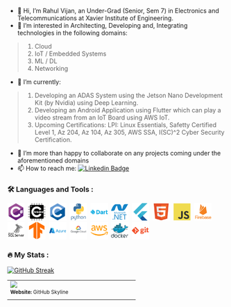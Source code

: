 - 👋 Hi, I’m Rahul Vijan, an Under-Grad (Senior, Sem 7) in Electronics and Telecommunications at Xavier Institute of Engineering.       
- 👀 I’m interested in Architecting, Developing and, Integrating technologies in the following domains:  
>1. Cloud  
>2. IoT / Embedded Systems   
>3. ML / DL  
>4. Networking  
- 🌱 I’m currently:    
>1. Developing an ADAS System using the Jetson Nano Development Kit (by Nvidia) using Deep Learning.  
>2. Developing an Android Application using Flutter which can play a video stream from an IoT Board using AWS IoT.  
>3. Upcoming Certifications: LPI: Linux Essentials, Safetty Certified Level 1, Az 204, Az 104, Az 305, AWS SSA, I(SC)^2 Cyber Security Certification. 
- 💞️ I’m more than happy to collaborate on any projects coming under the aforementioned domains 
- 📫 How to reach me: [![Linkedin Badge](https://img.shields.io/badge/-RahulVijan-blue?style=flat&logo=Linkedin&logoColor=white)](https://www.linkedin.com/in/rahulv24/)
 
<!---
rv2442/rv2442 is a ✨ special ✨ repository because its `README.md` (this file) appears on your GitHub profile.
You can click the Preview link to take a look at your changes.
--->
  

### :hammer_and_wrench: Languages and Tools :
<div>
  <img src="https://github.com/devicons/devicon/blob/master/icons/csharp/csharp-original.svg" title="csharp" alt="csharp" width="40" height="40"/>&nbsp;
  <img src="https://github.com/devicons/devicon/blob/master/icons/embeddedc/embeddedc-original-wordmark.svg" title="embeddedc"  alt="embeddedc" width="40" height="40"/>&nbsp;
  <img src="https://github.com/devicons/devicon/blob/master/icons/c/c-original.svg" title="c" alt="c" width="40" height="40"/>&nbsp;
  <img src="https://github.com/devicons/devicon/blob/master/icons/python/python-original-wordmark.svg" title="python" alt="python" width="40" height="40"/>&nbsp;
  <img src="https://github.com/devicons/devicon/blob/master/icons/dart/dart-plain-wordmark.svg" title="dart" alt="dart" width="40" height="40"/>&nbsp;
  <img src="https://github.com/devicons/devicon/blob/master/icons/dot-net/dot-net-plain-wordmark.svg" title="dot-net" alt="dot-net" width="40" height="40"/>&nbsp;
  <img src="https://github.com/devicons/devicon/blob/master/icons/flutter/flutter-original.svg" title="Flutter" alt="Flutter" width="40" height="40"/>&nbsp;
  <img src="https://github.com/devicons/devicon/blob/master/icons/html5/html5-original.svg" title="HTML5" alt="HTML" width="40" height="40"/>&nbsp;
  <img src="https://github.com/devicons/devicon/blob/master/icons/javascript/javascript-original.svg" title="JavaScript" alt="JavaScript" width="40" height="40"/>&nbsp;
  <img src="https://github.com/devicons/devicon/blob/master/icons/firebase/firebase-plain-wordmark.svg" title="Firebase" alt="Firebase" width="40" height="40"/>&nbsp;
  <img src="https://github.com/devicons/devicon/blob/master/icons/microsoftsqlserver/microsoftsqlserver-plain-wordmark.svg" title="microsoftsqlserver"  alt="microsoftsqlserver" width="40" height="40"/>&nbsp;
  <img src="https://github.com/devicons/devicon/blob/master/icons/tensorflow/tensorflow-original.svg" title="tensorflow" alt="tensorflow" width="40" height="40"/>&nbsp; 
  <!--- <img src="https://github.com/devicons/devicon/blob/master/icons/opencv/opencv-original-wordmark.svg" title="opencv"  alt="opencv" width="40" height="40"/>&nbsp; 
  --->
  <img src="https://github.com/devicons/devicon/blob/master/icons/azure/azure-original-wordmark.svg" title="Azure" alt="Azure" width="40" height="40"/>&nbsp;
  <img src="https://github.com/devicons/devicon/blob/master/icons/googlecloud/googlecloud-original-wordmark.svg" title="GCP"  alt="GCP" width="40" height="40"/>&nbsp;
  <img src="https://github.com/devicons/devicon/blob/master/icons/amazonwebservices/amazonwebservices-plain-wordmark.svg" title="AWS" alt="AWS" width="40" height="40"/>&nbsp;
  <img src="https://github.com/devicons/devicon/blob/master/icons/docker/docker-original-wordmark.svg" title="docker"  alt="docker" width="40" height="40"/>&nbsp;
  <img src="https://github.com/devicons/devicon/blob/master/icons/git/git-plain-wordmark.svg" title="Git" **alt="Git" width="40" height="40"/>
<!--- 
<img src="https://github.com/devicons/devicon/blob/master/icons/linux/linux-original.svg" title="linux"  alt="linux" width="40" height="40"/>&nbsp; 
--->
</div>

### :fire: My Stats :
[![GitHub Streak](http://github-readme-streak-stats.herokuapp.com?user=rv2442&theme=dark&background=000000)](https://git.io/streak-stats) <br>
<!--- [![Top Langs](https://github-readme-stats.vercel.app/api/top-langs/?username=rv2442&layout=compact&theme=vision-friendly-dark)](https://github.com/anuraghazra/github-readme-stats) --->

<table>
  <tr>
    <td width="50%"><a href="https://skyline.github.com/rv2442/2022"><img width="100%" src="https://user-images.githubusercontent.com/121322/154592158-63bb7160-daa7-49ab-8fb7-a21092f3e1f1.gif"></a><br><sup><strong>Website:</strong> GitHub Skyline</sup>
 </tr>
</table>


